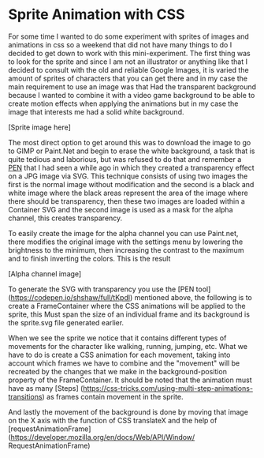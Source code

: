 # Sprite Animation with CSS

For some time I wanted to do some experiment with sprites of images and animations in css so a weekend that did not have many things to do I decided to get down to work with this mini-experiment. The first thing was to look for the sprite and since I am not an illustrator or anything like that I decided to consult with the old and reliable Google Images, it is varied the amount of sprites of characters that you can get there and in my case the main requirement to use an image was that Had the transparent background because I wanted to combine it with a video game background to be able to create motion effects when applying the animations but in my case the image that interests me had a solid white background.

[Sprite image here]

The most direct option to get around this was to download the image to go to GIMP or Paint.Net and begin to erase the white background, a task that is quite tedious and laborious, but was refused to do that and remember a [PEN](https://codepen.io/shshaw/full/tKpdl) that I had seen a while ago in which they created a transparency effect on a JPG image via SVG. This technique consists of using two images the first is the normal image without modification and the second is a black and white image where the black areas represent the area of ​​the image where there should be transparency, then these two images are loaded within a Container SVG and the second image is used as a mask for the alpha channel, this creates transparency.

To easily create the image for the alpha channel you can use Paint.net, there modifies the original image with the settings menu by lowering the brightness to the minimum, then increasing the contrast to the maximum and to finish inverting the colors. This is the result

[Alpha channel image]

To generate the SVG with transparency you use the [PEN tool] (https://codepen.io/shshaw/full/tKpdl) mentioned above, the following is to create a FrameContainer where the CSS animations will be applied to the sprite, this Must span the size of an individual frame and its background is the sprite.svg file generated earlier.

When we see the sprite we notice that it contains different types of movements for the character like walking, running, jumping, etc. What we have to do is create a CSS animation for each movement, taking into account which frames we have to combine and the "movement" will be recreated by the changes that we make in the background-position property of the FrameContainer. It should be noted that the animation must have as many [Steps] (https://css-tricks.com/using-multi-step-animations-transitions) as frames contain movement in the sprite.

And lastly the movement of the background is done by moving that image on the X axis with the function of CSS translateX and the help of [requestAnimationFrame] (https://developer.mozilla.org/en/docs/Web/API/Window/ RequestAnimationFrame)
